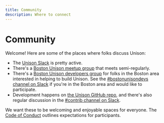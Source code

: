 ```yaml
---
title: Community
description: Where to connect
---
```


# Community

Welcome! Here are some of the places where folks discuss Unison:

* The [Unison Slack][slack] is pretty active.
* There's a [Boston Unison meetup group](https://www.meetup.com/Boston-Unison/) that meets semi-regularly.  
* There's a [Boston Unison developers group](https://github.com/unisonweb/unison/wiki/Boston-Unison-Developers-meetup-notes) for folks in the Boston area interested in helping to build Unison. See the [#bostonunisondevs channel on Slack][slack] if you're in the Boston area and would like to participate.
* Development happens on [the Unison GitHub repo](https://github.com/unisonweb/unison/), and there's also regular discussion in the [#contrib channel on Slack][slack].

[slack]: https://join.slack.com/t/unisonlanguage/shared_invite/enQtNzAyMTQ4ODA0MDM4LWYxZTNkMGUxMDEzNTg3NTMxNjMxOGM2Zjg4ODFjM2RhNGY0OGU2NTMzYmQ1YWIwN2Y0YTc1NjQ1NjgzYzEzOWI

We want these to be welcoming and enjoyable spaces for everyone. The [Code of Conduct](/code-of-conduct) outlines expectations for participants.

